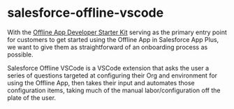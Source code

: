# salesforce-offline-vscode

With the [Offline App Developer Starter Kit](https://github.com/salesforce/offline-app-developer-starter-kit) serving as the primary entry point for customers to get started using the Offline App in Salesforce App Plus, we want to give them as straightforward of an onboarding process as possible.

Salesforce Offline VSCode is a VSCode extension that asks the user a series of questions targeted at configuring their Org and environment for using the Offline App, then takes their input and automates those configuration items, taking much of the manual labor/configuration off the plate of the user.
